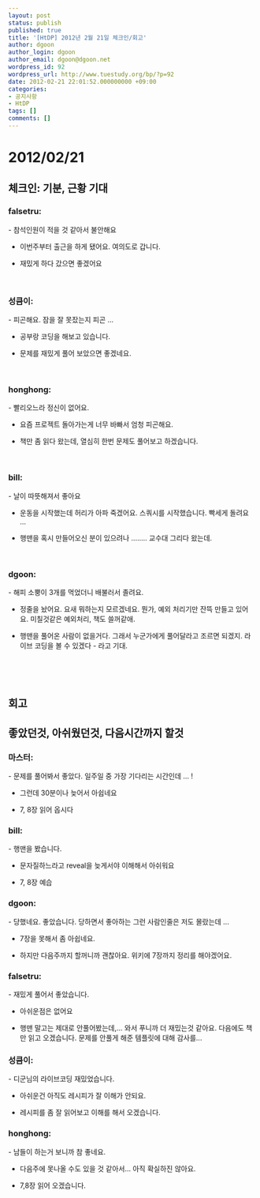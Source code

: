```yaml
---
layout: post
status: publish
published: true
title: '[HtDP] 2012년 2월 21일 체크인/회고'
author: dgoon
author_login: dgoon
author_email: dgoon@dgoon.net
wordpress_id: 92
wordpress_url: http://www.tuestudy.org/bp/?p=92
date: 2012-02-21 22:01:52.000000000 +09:00
categories:
- 공지사항
- HtDP
tags: []
comments: []
---
```

<h1>2012/02/21</h1>
<h2>체크인: 기분, 근황 기대</h2>
<h3>falsetru:</h3>
- 참석인원이 적을 것 같아서 불안해요

- 이번주부터 출근을 하게 됐어요. 여의도로 갑니다.

- 재밌게 하다 갔으면 좋겠어요

&nbsp;
<h3>성큼이:</h3>
- 피곤해요. 잠을 잘 못잤는지 피곤 ...

- 공부랑 코딩을 해보고 있습니다.

- 문제를 재밌게 풀어 보았으면 좋겠네요.

&nbsp;
<h3>honghong:</h3>
- 빨리오느라 정신이 없어요.

- 요즘 프로젝트 돌아가는게 너무 바빠서 엄청 피곤해요.

- 책만 좀 읽다 왔는데, 열심히 한번 문제도 풀어보고 하겠습니다.

&nbsp;
<h3>bill:</h3>
- 날이 따뜻해져서 좋아요

- 운동을 시작했는데 허리가 아파 죽겠어요. 스쿼시를 시작했습니다. 빡세게 돌려요 ...

- 행맨을 혹시 만들어오신 분이 있으려나 ........ 교수대 그리다 왔는데.

&nbsp;
<h3>dgoon:</h3>
- 해피 소뿡이 3개를 먹었더니 배불러서 졸려요.

- 정줄을 놨어요. 요새 뭐하는지 모르겠네요. 뭔가, 예외 처리기만 잔뜩 만들고 있어요. 미칠것같은 예외처리, 책도 쓸꺼같애.

- 행맨을 풀어온 사람이 없을거다. 그래서 누군가에게 풀어달라고 조르면 되겠지. 라이브 코딩을 볼 수 있겠다 - 라고 기대.

&nbsp;

&nbsp;
<h2>회고</h2>
<h2>좋았던것, 아쉬웠던것, 다음시간까지 할것</h2>
<h3>마스터:</h3>
- 문제를 풀어봐서 좋았다. 일주일 중 가장 기다리는 시간인데 ... !

- 그런데 30분이나 늦어서 아쉽네요

- 7, 8장 읽어 옵시다
<h3>bill:</h3>
- 행맨을 봤습니다.

- 문자질하느라고 reveal을 늦게서야 이해해서 아쉬워요

- 7, 8장 예습
<h3>dgoon:</h3>
- 당했네요. 좋았습니다. 당하면서 좋아하는 그런 사람인줄은 저도 몰랐는데 ...

- 7장을 못해서 좀 아쉽네요.

- 하지만 다음주까지 할꺼니까 괜찮아요. 위키에 7장까지 정리를 해야겠어요.
<h3>falsetru:</h3>
- 재밌게 풀어서 좋았습니다.

- 아쉬운점은 없어요

- 행맨 말고는 제대로 안풀어봤는데,... 와서 푸니까 더 재밌는것 같아요. 다음에도 책만 읽고 오겠습니다. 문제를 안풀게 해준 템플릿에 대해 감사를...
<h3>성큼이:</h3>
- 디군님의 라이브코딩 재밌었습니다.

- 아쉬운건 아직도 레시피가 잘 이해가 안되요.

- 레시피를 좀 잘 읽어보고 이해를 해서 오겠습니다.
<h3>honghong:</h3>
- 남들이 하는거 보니까 참 좋네요.

- 다음주에 못나올 수도 있을 것 같아서... 아직 확실하진 않아요.

- 7,8장 읽어 오겠습니다.

&nbsp;

&nbsp;
